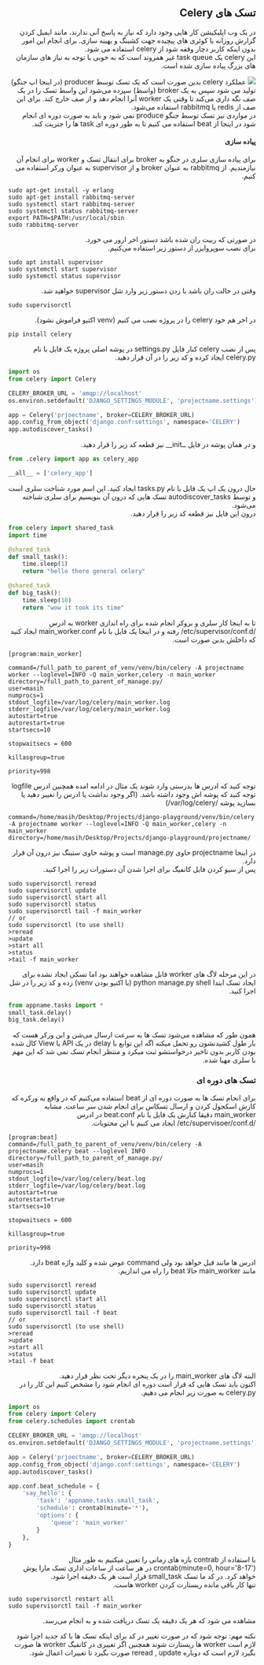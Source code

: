 <div dir="rtl">

## تسک های Celery
در یک وب اپلیکیشن کار هایی وجود دارد که نیاز به پاسخ آنی ندارند، مانند ایمیل کردن گزارش روزانه یا کوئری های پیچیده جهت کشینگ و بهینه سازی. برای انجام این امور بدون اینکه کاربر دچار وقفه شود از celery استفاده می شود. 
 <br/>
این celery یک task queue غیر همروند است که به خوبی با توجه به نیاز های سازمان های بزرگ پیاده سازی شده است.

![](https://images.velog.io/images/sms8377/post/258643d3-7422-40b8-901c-aa36a3ae0644/image.png)
عملکرد celery بدین صورت است که یک تسک توسط producer (در اینجا اپ جنگو)  تولید می شود سپس به یک broker (واسط) سپرده می‌شود این واسط تسک را در یک صف نگه داری می‌کند تا وقتی یک worker آنرا انجام دهد و از صف خارج کند. برای این صف از redis یا rabbitmq استفاده می‌شود. <br/>
در مواردی نیز تسک توسط جنگو produce نمی شود و باید به صورت دوره ای انجام شود در اینجا از beat استفاده می کنیم تا به طور دوره ای task ها را جنریت کند. <br/>
#### پیاده سازی
برای پیاده سازی سلری در جنگو به broker برای انتقال تسک و worker برای انجام آن نیازمندیم.
از rabbitmq به عنوان broker و از supervisor به عنوان ورکر استفاده می کنیم.

<div dir="ltr">

```
sudo apt-get install -y erlang
sudo apt-get install rabbitmq-server
sudo systemctl start rabbitmq-server
sudo systemctl status rabbitmq-server
export PATH=$PATH:/usr/local/sbin
sudo rabbitmq-server
```
</div>
در صورتی که ربیت ران شده باشد دستور اخر ارور می خورد.
<br/>
برای نصب سوپروایزر از دستور زیر استفاده می‌کنیم.

<div dir="ltr">

```
sudo apt install supervisor
sudo systemctl start supervisor
sudo systemctl status supervisor
```
</div>
وقتی در حالت ران باشد با زدن دستور زیر وارد شل supervisor خواهید شد.
<div dir="ltr">

```
sudo supervisorctl
```
</div>

در اخر هم خود celery را در پروژه نصب می کنیم (venv اکتیو فراموش نشود).
<div dir="ltr">

```
pip install celery
```
</div>
پس از نصب celery کنار فایل settings.py در پوشه اصلی پروژه یک فایل با نام celery.py ایجاد کرده و کد زیر را در آن قرار دهید.
<div dir="ltr">

```py
import os
from celery import Celery

CELERY_BROKER_URL = 'amqp://localhost'
os.environ.setdefault('DJANGO_SETTINGS_MODULE', 'projectname.settings')

app = Celery('prjoectname', broker=CELERY_BROKER_URL)
app.config_from_object('django.conf:settings', namespace='CELERY')
app.autodiscover_tasks()
```
</div>
و در همان پوشه در فایل ــinit__ نیز قطعه کد زیر را قرار دهید.

<div dir="ltr">

```py
from .celery import app as celery_app

__all__ = ['celery_app']
```
</div>
حال درون یک اپ یک فایل با نام tasks.py ایجاد کنید. این اسم مورد شناخت سلری است و توسط autodiscover_tasks تسک هایی که درون آن بنویسیم برای سلری شناخته می‌شود.
<br/>
درون این فایل نیز قطعه کد زیر را قرار دهید.

<div dir="ltr">

```py
from celery import shared_task
import time

@shared_task
def small_task():
    time.sleep(1)
    return "hello there general celery"

@shared_task
def big_task():
    time.sleep(10)
    return "wow it took its time"
```
</div>
تا به اینجا کار سلری و بروکر انجام شده برای راه اندازی worker به ادرس /etc/supervisor/conf.d/ رفته و در اینجا یک فایل با نام main_worker.conf ایجاد کنید که داخلش بدین صورت است.
<div dir="ltr">

```
[program:main_worker]

command=/full_path_to_parent_of_venv/venv/bin/celery -A projectname worker --loglevel=INFO -Q main_worker,celery -n main_worker
directory=/full_path_to_parent_of_manage.py/
user=masih
numprocs=1
stdout_logfile=/var/log/celery/main_worker.log
stderr_logfile=/var/log/celery/main_worker.log
autostart=true
autorestart=true
startsecs=10

stopwaitsecs = 600

killasgroup=true

priority=998
```
</div>
توجه کنید که ادرس ها بدرستی وارد شوند یک مثال در ادامه امده همچنین ادرس logfile توجه کنید که پوشه اش وجود داشته باشد. (اگر وجود نداشت یا ادرس را تغییر دهید یا بسازید پوشه /var/log/celery/)
<br/>


<div dir="ltr">

```
command=/home/masih/Desktop/Projects/django-playground/venv/bin/celery -A projectname worker --loglevel=INFO -Q main_worker,celery -n main_worker
directory=/home/masih/Desktop/Projects/django-playground/projectname/
```
</div>
در اینجا projectname حاوی manage.py است و پوشه حاوی ستینگ نیز درون آن قرار دارد.
<br/>
پس از سیو کردن فایل کانفیگ برای اجرا شدن آن دستورات زیر را اجرا کنید.
<div dir="ltr">

```
sudo supervisorctl reread
sudo supervisorctl update
sudo supervisorctl start all
sudo supervisorctl status
sudo supervisorctl tail -f main_worker
// or
sudo supervisorctl (to use shell)
>reread
>update
>start all
>status
>tail -f main_worker
```
</div>
در این مرحله لاگ های worker قابل مشاهده خواهند بود اما تسکی ایجاد نشده برای ایجاد تسک ابتدا python manage.py shell (با اکتیو بودن venv) زده و کد زیر را در شل اجرا کنید.
<div dir="ltr">

```py
from appname.tasks import *
small_task.delay()
big_task.delay()
```
</div>
همون طور که مشاهده می‌شود تسک ها به سرعت ارسال می‌شن و این ورکر هست که بار طول کشیدنشون رو تحمل میکنه اگه این توابع با delay در یک API یا View  کال شده بودن کاربر بدون تاخیر درخواستشو ثبت میکرد و منتظر انجام تسک نمی شد که این مهم با سلری مهیا شده.

### تسک های دوره ای
برای انجام تسک ها به صورت دوره ای از beat استفاده می‌کنیم که در واقع یه ورکره که کارش اسکجول کردن و ارسال تسکاس برای انجام شدن سر ساعت. مشابه main_worker دقیقا کنارش یک فایل با نام beat.conf در ادرس /etc/supervisoer/conf.d/ ایجاد می کنیم با این محتویات.

<div dir="ltr">

```
[program:beat]
command=/full_path_to_parent_of_venv/venv/bin/celery -A projectname.celery beat --loglevel INFO
directory=/full_path_to_parent_of_manage.py/
user=masih
numprocs=1
stdout_logfile=/var/log/celery/beat.log
stderr_logfile=/var/log/celery/beat.log
autostart=true
autorestart=true
startsecs=10

stopwaitsecs = 600

killasgroup=true

priority=998
```
</div>
ادرس ها مانند قبل خواهد بود ولی command عوض شده و کلید واژه beat دارد.
<br/>
مانند main_worker حالا beat را راه می اندازیم.

<div dir="ltr">

```
sudo supervisorctl reread
sudo supervisorctl update
sudo supervisorctl start all
sudo supervisorctl status
sudo supervisorctl tail -f beat
// or
sudo supervisorctl (to use shell)
>reread
>update
>start all
>status
>tail -f beat
```
</div>
البته لاگ های main_worker را در یک پنجره دیگر تحت نظر قرار دهید.
<br/>
اکنون باید تسک هایی که قرار است دوره ای انجام شود را مشخص کنیم این کار را در celery.py به صورت زیر انجام می دهیم.

<div dir="ltr">

```py
import os
from celery import Celery
from celery.schedules import crontab

CELERY_BROKER_URL = 'amqp://localhost'
os.environ.setdefault('DJANGO_SETTINGS_MODULE', 'projectname.settings')

app = Celery('prjoectname', broker=CELERY_BROKER_URL)
app.config_from_object('django.conf:settings', namespace='CELERY')
app.autodiscover_tasks()

app.conf.beat_schedule = {
    'say_hello': {
        'task': 'appname.tasks.small_task',
        'schedule': crontab(minute='*'),
        'options': {
            'queue': 'main_worker'
        }
    },
}
```
</div>
با استفاده از contrab بازه های زمانی را تعیین میکنیم به طور مثال crontab(minute=0, hour='8-17') در هر ساعت از ساعات اداری تسک مارا پوش خواهد کرد. در کد ما تسک small_task قرار است هر یک دقیقه اجرا شود.
<br/>
تنها کار باقی مانده ریستارت کردن worker هاست.

<div dir="ltr">

```
sudo supervisorctl restart all
sudo supervisorctl tail -f main_worker
```
</div>
مشاهده می شود که هر یک دقیقه یک تسک دریافت شده و به انجام می‌رسد.

نکته مهم: توجه شود  که در صورت تغییر در کد برای اینکه تسک ها با کد جدید اجرا شود لازم است worker ها ریستارت شوند همچنین اگر تغییری در کانفیگ worker ها صورت بگیرد لازم است که دوباره reread , update  صورت بگیرد تا تغییرات اعمال شود.

</div>

</div>